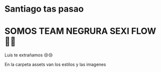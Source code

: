 # Santiago tas pasao
# SOMOS TEAM NEGRURA SEXI FLOW 👺👺
Luis te extrañamos 😢😢

En la carpeta assets van los estilos y las imagenes
